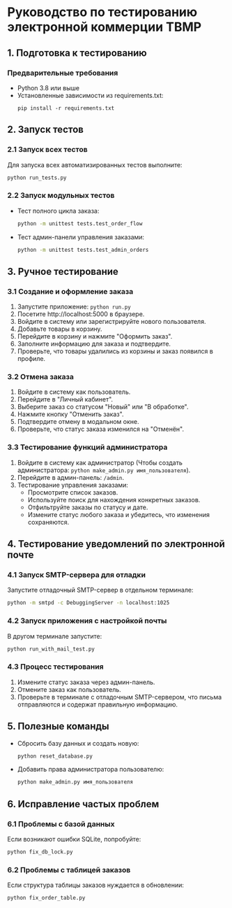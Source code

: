 # Руководство по тестированию электронной коммерции TBMP

## 1. Подготовка к тестированию

### Предварительные требования
- Python 3.8 или выше
- Установленные зависимости из requirements.txt:
  ```
  pip install -r requirements.txt
  ```

## 2. Запуск тестов

### 2.1 Запуск всех тестов
Для запуска всех автоматизированных тестов выполните:

```bash
python run_tests.py
```

### 2.2 Запуск модульных тестов
- Тест полного цикла заказа:
  ```bash
  python -m unittest tests.test_order_flow
  ```
  
- Тест админ-панели управления заказами:
  ```bash
  python -m unittest tests.test_admin_orders
  ```

## 3. Ручное тестирование

### 3.1 Создание и оформление заказа
1. Запустите приложение: `python run.py`
2. Посетите http://localhost:5000 в браузере.
3. Войдите в систему или зарегистрируйте нового пользователя.
4. Добавьте товары в корзину.
5. Перейдите в корзину и нажмите "Оформить заказ".
6. Заполните информацию для заказа и подтвердите.
7. Проверьте, что товары удалились из корзины и заказ появился в профиле.

### 3.2 Отмена заказа
1. Войдите в систему как пользователь.
2. Перейдите в "Личный кабинет".
3. Выберите заказ со статусом "Новый" или "В обработке".
4. Нажмите кнопку "Отменить заказ".
5. Подтвердите отмену в модальном окне.
6. Проверьте, что статус заказа изменился на "Отменён".

### 3.3 Тестирование функций администратора
1. Войдите в систему как администратор (Чтобы создать администратора: `python make_admin.py имя_пользователя`).
2. Перейдите в админ-панель: `/admin`.
3. Тестирование управления заказами:
   - Просмотрите список заказов.
   - Используйте поиск для нахождения конкретных заказов.
   - Отфильтруйте заказы по статусу и дате.
   - Измените статус любого заказа и убедитесь, что изменения сохраняются.

## 4. Тестирование уведомлений по электронной почте

### 4.1 Запуск SMTP-сервера для отладки
Запустите отладочный SMTP-сервер в отдельном терминале:
```bash
python -m smtpd -c DebuggingServer -n localhost:1025
```

### 4.2 Запуск приложения с настройкой почты
В другом терминале запустите:
```bash
python run_with_mail_test.py
```

### 4.3 Процесс тестирования
1. Измените статус заказа через админ-панель.
2. Отмените заказ как пользователь.
3. Проверьте в терминале с отладочным SMTP-сервером, что письма отправляются и содержат правильную информацию.

## 5. Полезные команды

- Сбросить базу данных и создать новую:
  ```bash
  python reset_database.py
  ```

- Добавить права администратора пользователю:
  ```bash
  python make_admin.py имя_пользователя
  ```

## 6. Исправление частых проблем

### 6.1 Проблемы с базой данных
Если возникают ошибки SQLite, попробуйте:
```bash
python fix_db_lock.py
```

### 6.2 Проблемы с таблицей заказов
Если структура таблицы заказов нуждается в обновлении:
```bash
python fix_order_table.py
```
